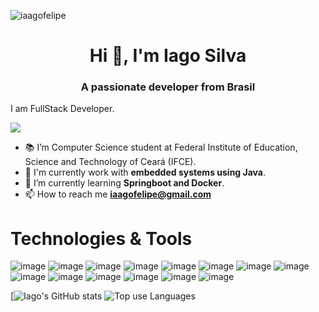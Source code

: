 <p align="left"> <img src="https://komarev.com/ghpvc/?username=iaagofelipe&label=Profile%20views&color=0e75b6&style=flat" alt="iaagofelipe" /> </p>

<h1 align="center">Hi 👋, I'm Iago Silva</h1>
<h3 align="center">A passionate developer from Brasil</h3>

I am FullStack Developer.

[<img src="https://img.shields.io/badge/linkedin-%230077B5.svg?&style=for-the-badge&logo=linkedin&logoColor=white" />](https://www.linkedin.com/in/iago-felipe-silva-4143a2196/)

- 📚 I’m Computer Science student at Federal Institute of Education, Science and Technology of Ceará (IFCE).
- 🔭  I'm currently work with **embedded systems using Java**.
- 🌱 I’m currently learning **Springboot and Docker**.
- 📫 How to reach me **iaagofelipe@gmail.com**

# Technologies & Tools
![image](https://img.shields.io/badge/Linux-FCC624?style=for-the-badge&logo=linux&logoColor=black)
![image](https://img.shields.io/badge/Java-ED8B00?style=for-the-badge&logo=java&logoColor=white)
![image](https://img.shields.io/badge/HTML5-E34F26?style=for-the-badge&logo=html5&logoColor=white)
![image](https://img.shields.io/badge/CSS3-1572B6?style=for-the-badge&logo=css3&logoColor=white )
![image](https://img.shields.io/badge/JavaScript-323330?style=for-the-badge&logo=javascript&logoColor=F7DF1E)
![image](https://img.shields.io/badge/Angular-DD0031?style=for-the-badge&logo=angular&logoColor=white)
![image](https://img.shields.io/badge/PostgreSQL-316192?style=for-the-badge&logo=postgresql&logoColor=white)
![image](https://img.shields.io/badge/TypeScript-007ACC?style=for-the-badge&logo=typescript&logoColor=white)
![image](https://img.shields.io/badge/Sass-CC6699?style=for-the-badge&logo=sass&logoColor=white)
![image](https://img.shields.io/badge/Python-14354C?style=for-the-badge&logo=python&logoColor=white)
![image](https://img.shields.io/badge/C-00599C?style=for-the-badge&logo=c&logoColor=white)
![image](https://img.shields.io/badge/Bootstrap-563D7C?style=for-the-badge&logo=bootstrap&logoColor=white)
![image](https://img.shields.io/badge/Git-F05032?style=for-the-badge&logo=git&logoColor=white)
![image](https://img.shields.io/badge/Spring-6DB33F?style=for-the-badge&logo=spring&logoColor=white)

[![Iago's GitHub stats](https://github-readme-stats.vercel.app/api?username=iaagofelipe&show_icons=true&theme=tokyonight)
![Top use Languages](https://github-readme-stats.vercel.app/api/top-langs?username=iaagofelipe&show_icons=true&theme=tokyonight)
